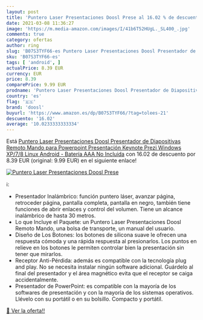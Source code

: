 ```yaml
---
layout: post
title: 'Puntero Laser Presentaciones Doosl Prese al 16.02 % de descuento'
date: 2021-03-08 11:36:27
image: 'https://m.media-amazon.com/images/I/41b6T52HUgL._SL400_.jpg'
comments: true
category: ofertas
author: ring
slug: 'B07S3TYF66-es Puntero Laser Presentaciones Doosl Presentador de...'
sku: 'B07S3TYF66-es'
tags: [ 'android', ]
actualPrice: 8.39 EUR
currency: EUR
price: 8.39
comparePrice: 9.99 EUR
prodname: 'Puntero Laser Presentaciones Doosl Presentador de Diapositivas Remoto Mando para Powerpoint Presentación  Keynote  Prezi  Windows XP/7/8  Linux  Android - Batería AAA No Incluida'
country: 'es'
flag: '🇪🇸'
brand: 'doosl'
buyurl: 'https://www.amazon.es/dp/B07S3TYF66/?tag=tolees-21'
descuento: '16.02'
average: '10.0233333333334'
---
```


Está [Puntero Laser Presentaciones Doosl Presentador de Diapositivas Remoto Mando para Powerpoint Presentación  Keynote  Prezi  Windows XP/7/8  Linux  Android - Batería AAA No Incluida](https://www.amazon.es/dp/B07S3TYF66/?tag=tolees-21) con 16.02 de descuento por 8.39 EUR (original: 9.99 EUR) en el siguiente enlace!

[![Puntero Laser Presentaciones Doosl Prese](https://m.media-amazon.com/images/I/41b6T52HUgL._SL400_.jpg)](https://www.amazon.es/dp/B07S3TYF66/?tag=tolees-21)

ℹ️:

- Presentador Inalámbrico: función puntero láser, avanzar página, retroceder página, pantalla completa, pantalla en negro, también tiene funciones de abrir enlaces y control del volumen. Tiene un alcance inalámbrico de hasta 30 metros.
- Lo que Incluye el Paquete: un Puntero Laser Presentaciones Doosl Remoto Mando, una bolsa de transporte, un manual del usuario.
- Diseño de Los Botones: los botones de silicona suave le ofrecen una respuesta cómoda y una rápida respuesta al presionarlos. Los puntos en relieve en los botones le permiten controlar bien la presentación sin tener que mirarlos.
- Receptor Anti-Pérdida: además es compatible con la tecnología plug and play. No se necesita instalar ningún software adicional. Guárdelo al final del presentador y el área magnético evita que el receptor se caiga accidentalmente.
- Presentador de PowerPoint: es compatible con la mayoría de los softwares de presentación y con la mayoría de los sistemas operativos. Llévelo con su portátil o en su bolsillo. Compacto y portátil.

[🛒 Ver la oferta!!](https://www.amazon.es/dp/B07S3TYF66/?tag=tolees-21)
